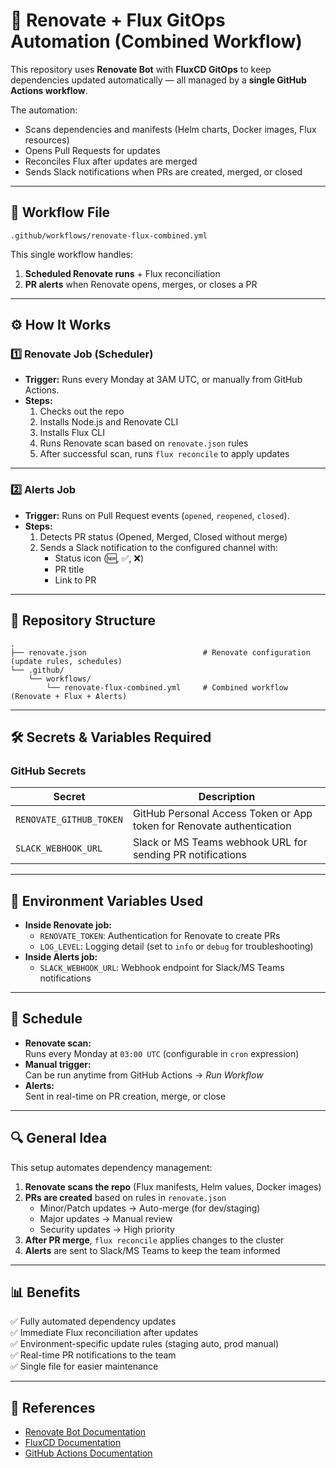 # 🚀 Renovate + Flux GitOps Automation (Combined Workflow)

This repository uses **Renovate Bot** with **FluxCD GitOps** to keep dependencies updated automatically — all managed by a **single GitHub Actions workflow**.

The automation:
- Scans dependencies and manifests (Helm charts, Docker images, Flux resources)
- Opens Pull Requests for updates
- Reconciles Flux after updates are merged
- Sends Slack notifications when PRs are created, merged, or closed

---

## 📌 **Workflow File**
```
.github/workflows/renovate-flux-combined.yml
```
This single workflow handles:
1. **Scheduled Renovate runs** + Flux reconciliation
2. **PR alerts** when Renovate opens, merges, or closes a PR

---

## ⚙️ **How It Works**

### **1️⃣ Renovate Job (Scheduler)**
- **Trigger:** Runs every Monday at 3AM UTC, or manually from GitHub Actions.
- **Steps:**
  1. Checks out the repo
  2. Installs Node.js and Renovate CLI
  3. Installs Flux CLI
  4. Runs Renovate scan based on `renovate.json` rules
  5. After successful scan, runs `flux reconcile` to apply updates

---

### **2️⃣ Alerts Job**
- **Trigger:** Runs on Pull Request events (`opened`, `reopened`, `closed`).
- **Steps:**
  1. Detects PR status (Opened, Merged, Closed without merge)
  2. Sends a Slack notification to the configured channel with:
     - Status icon (🆕, ✅, ❌)
     - PR title
     - Link to PR

---

## 📂 **Repository Structure**
```
.
├── renovate.json                          # Renovate configuration (update rules, schedules)
└── .github/
    └── workflows/
        └── renovate-flux-combined.yml     # Combined workflow (Renovate + Flux + Alerts)
```

---

## 🛠 **Secrets & Variables Required**

### **GitHub Secrets**
| Secret | Description |
|--------|-------------|
| `RENOVATE_GITHUB_TOKEN` | GitHub Personal Access Token or App token for Renovate authentication |
| `SLACK_WEBHOOK_URL`     | Slack or MS Teams webhook URL for sending PR notifications |

---

## 📝 **Environment Variables Used**
- **Inside Renovate job:**
  - `RENOVATE_TOKEN`: Authentication for Renovate to create PRs
  - `LOG_LEVEL`: Logging detail (set to `info` or `debug` for troubleshooting)
- **Inside Alerts job:**
  - `SLACK_WEBHOOK_URL`: Webhook endpoint for Slack/MS Teams notifications

---

## 📅 **Schedule**
- **Renovate scan:**  
  Runs every Monday at `03:00 UTC` (configurable in `cron` expression)
- **Manual trigger:**  
  Can be run anytime from GitHub Actions → *Run Workflow*
- **Alerts:**  
  Sent in real-time on PR creation, merge, or close

---

## 🔍 **General Idea**
This setup automates dependency management:
1. **Renovate scans the repo** (Flux manifests, Helm values, Docker images)
2. **PRs are created** based on rules in `renovate.json`
   - Minor/Patch updates → Auto-merge (for dev/staging)
   - Major updates → Manual review
   - Security updates → High priority
3. **After PR merge**, `flux reconcile` applies changes to the cluster
4. **Alerts** are sent to Slack/MS Teams to keep the team informed

---

## 📊 **Benefits**
✅ Fully automated dependency updates  
✅ Immediate Flux reconciliation after updates  
✅ Environment-specific update rules (staging auto, prod manual)  
✅ Real-time PR notifications to the team  
✅ Single file for easier maintenance  

---

## 🔗 **References**
- [Renovate Bot Documentation](https://docs.renovatebot.com/)
- [FluxCD Documentation](https://fluxcd.io/)
- [GitHub Actions Documentation](https://docs.github.com/en/actions)
